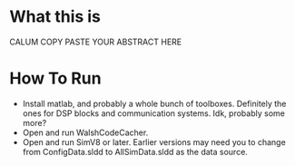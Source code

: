# What this is
CALUM COPY PASTE YOUR ABSTRACT HERE

# How To Run
- Install matlab, and probably a whole bunch of toolboxes.  Definitely the ones for DSP blocks and communication systems.  Idk, probably some more?
- Open and run WalshCodeCacher.
- Open and run SimV8 or later.  Earlier versions may need you to change from ConfigData.sldd to AllSimData.sldd as the data source.
